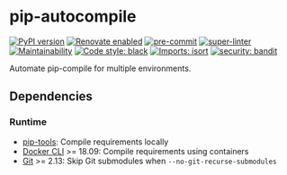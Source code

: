 # pip-autocompile

[![PyPI version](https://img.shields.io/pypi/v/pip-autocompile.svg)](https://pypi.org/project/pip-autocompile/)
[![Renovate enabled](https://img.shields.io/badge/renovate-enabled-brightgreen.svg)](https://renovatebot.com/)
[![pre-commit](https://github.com/KSmanis/pip-autocompile/workflows/pre-commit/badge.svg)](https://github.com/KSmanis/pip-autocompile/actions?workflow=pre-commit)
[![super-linter](https://github.com/KSmanis/pip-autocompile/workflows/super-linter/badge.svg)](https://github.com/KSmanis/pip-autocompile/actions?workflow=super-linter)
[![Maintainability](https://api.codeclimate.com/v1/badges/87818991157d33ec5421/maintainability)](https://codeclimate.com/github/KSmanis/pip-autocompile/maintainability)
[![Code style: black](https://img.shields.io/badge/code%20style-black-000000.svg)](https://github.com/psf/black)
[![Imports: isort](https://img.shields.io/badge/%20imports-isort-%231674b1?style=flat&labelColor=ef8336)](https://pycqa.github.io/isort/)
[![security: bandit](https://img.shields.io/badge/security-bandit-yellow.svg)](https://github.com/PyCQA/bandit)

Automate pip-compile for multiple environments.

## Dependencies

### Runtime

- [pip-tools](https://github.com/jazzband/pip-tools): Compile requirements
  locally
- [Docker CLI](https://github.com/docker/cli) >= 18.09: Compile requirements
  using containers
- [Git](https://git-scm.com/) >= 2.13: Skip Git submodules when
  `--no-git-recurse-submodules`
